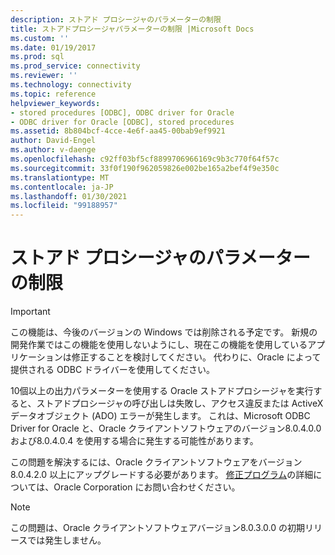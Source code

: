 ```yaml
---
description: ストアド プロシージャのパラメーターの制限
title: ストアドプロシージャパラメーターの制限 |Microsoft Docs
ms.custom: ''
ms.date: 01/19/2017
ms.prod: sql
ms.prod_service: connectivity
ms.reviewer: ''
ms.technology: connectivity
ms.topic: reference
helpviewer_keywords:
- stored procedures [ODBC], ODBC driver for Oracle
- ODBC driver for Oracle [ODBC], stored procedures
ms.assetid: 8b804bcf-4cce-4e6f-aa45-00bab9ef9921
author: David-Engel
ms.author: v-daenge
ms.openlocfilehash: c92ff03bf5cf8899706966169c9b3c770f64f57c
ms.sourcegitcommit: 33f0f190f962059826e002be165a2bef4f9e350c
ms.translationtype: MT
ms.contentlocale: ja-JP
ms.lasthandoff: 01/30/2021
ms.locfileid: "99188957"
---
```

# <a name="stored-procedure-parameter-limitations"></a>ストアド プロシージャのパラメーターの制限
> [!IMPORTANT]  
>  この機能は、今後のバージョンの Windows では削除される予定です。 新規の開発作業ではこの機能を使用しないようにし、現在この機能を使用しているアプリケーションは修正することを検討してください。 代わりに、Oracle によって提供される ODBC ドライバーを使用してください。  
  
 10個以上の出力パラメーターを使用する Oracle ストアドプロシージャを実行すると、ストアドプロシージャの呼び出しは失敗し、アクセス違反または ActiveX データオブジェクト (ADO) エラーが発生します。 これは、Microsoft ODBC Driver for Oracle と、Oracle クライアントソフトウェアのバージョン8.0.4.0.0 および8.0.4.0.4 を使用する場合に発生する可能性があります。  
  
 この問題を解決するには、Oracle クライアントソフトウェアをバージョン8.0.4.2.0 以上にアップグレードする必要があります。 [修正プログラム](../../odbc/microsoft/oracle-software-patches.md)の詳細については、Oracle Corporation にお問い合わせください。  
  
> [!NOTE]  
>  この問題は、Oracle クライアントソフトウェアバージョン8.0.3.0.0 の初期リリースでは発生しません。
